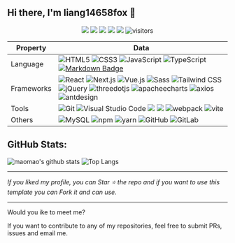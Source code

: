 ## Hi there, I'm liang14658fox 👋

<!--   my-icons -->
<p align="center">
    <a href="https://github.com/liang14658fox/liang14658fox"><img src="https://img.shields.io/badge/status-updating-brightgreen.svg"></a>
    <a href="https://github.com/python/cpython"><img src="https://img.shields.io/badge/Python-3.12-FF1493.svg"></a>
    <a href="https://github.com/liang14658fox/liang14658fox/graphs/contributors"><img src="https://img.shields.io/github/contributors/liang14658fox/liang14658fox?color=blue"></a>
    <a href="https://github.com/liang14658fox/liang14658fox/stargazers"><img src="https://img.shields.io/github/stars/liang14658fox/liang14658fox.svg?logo=github"></a>
    <a href="https://github.com/liang14658fox/liang14658fox/network/members"><img src="https://img.shields.io/github/forks/liang14658fox/liang14658fox.svg?color=blue&logo=github"></a>
    <img src="https://visitor-badge.laobi.icu/badge?page_id=liang14658fox.liang14658fox" alt="visitors"/>   
</p>


| Property   |  Data                                                                                                                                                                                                                                                                                                                                                                                                                                                                                                                                                                                                                                                                                                                                                                                                                                                                                                                                                                                      |
|------------|--------------------------------------------------------------------------------------------------------------------------------------------------------------------------------------------------------------------------------------------------------------------------------------------------------------------------------------------------------------------------------------------------------------------------------------------------------------------------------------------------------------------------------------------------------------------------------------------------------------------------------------------------------------------------------------------------------------------------------------------------------------------------------------------------------------------------------------------------------------------------------------------------------------------------------------------------------------------------------------------|
| Language   | ![HTML5](https://img.shields.io/badge/HTML5-E34F26?logo=HTML5&logoColor=fff) ![CSS3](https://img.shields.io/badge/CSS3-1572B6?logo=CSS3&logoColor=fff) ![JavaScript](https://img.shields.io/badge/JavaScript-F7DF1E?logo=JavaScript&logoColor=333) ![TypeScript](https://img.shields.io/badge/TypeScript-3178C6?logo=TypeScript&logoColor=fff) [![Markdown Badge](https://img.shields.io/badge/-Markdown-2088FF?style=flat&logo=Markdown&logoColor=white)](https://github.com/BEPb/BEPb)                                                                                                                                                                                                                                                                                                                                                                                                                                                                                          |
| Frameworks | ![React](https://img.shields.io/badge/React-61DAFB?logo=React&logoColor=333) ![Next.js](https://img.shields.io/badge/Next.js-000000?logo=Next.js&logoColor=fff) ![Vue.js](https://img.shields.io/badge/Vue.js-4FC08D?logo=Vue.js&logoColor=fff) ![Sass](https://img.shields.io/badge/Sass-CC6699?logo=Sass&logoColor=fff) ![Tailwind CSS](https://img.shields.io/badge/Tailwind%20CSS-06B6D4?logo=TailwindCSS&logoColor=fff)  ![jQuery](https://img.shields.io/badge/-jQuery-0769AD?style=flat&logo=jQuery) ![threedotjs](https://img.shields.io/badge/-threedotjs-000000?style=flat&logo=threedotjs) ![apacheecharts](https://img.shields.io/badge/-apacheecharts-AA344D?style=flat&logo=apacheecharts) ![axios](https://img.shields.io/badge/-axios-5A29E4?style=flat&logo=axios) ![antdesign](https://img.shields.io/badge/-antdesign-0170FE?style=flat&logo=antdesign)                                                                                      |
| Tools      | ![Git](https://img.shields.io/badge/Git-F05032?logo=Git&logoColor=fff) ![Visual Studio Code](https://img.shields.io/badge/VS%20CODE-007ACC?logo=VisualStudioCode&logoColor=fff) [![](https://img.shields.io/badge/-Docker-2496ED?style=flat-square&logo=docker&logoColor=white)](https://www.docker.com)  [![](https://img.shields.io/badge/-PyCharm-000000?style=flat-square&logo=pycharm&logoColor=white)](https://www.jetbrains.com/pycharm/) ![webpack](https://img.shields.io/badge/-webpack-8DD6F9?style=flat&logo=webpack&logoColor=333) ![vite](https://img.shields.io/badge/-vite-646CFF?style=flat&logo=vite&logoColor=280FEE)  |
| Others     | ![MySQL](https://img.shields.io/badge/-MySQL-444444?style=flat&logo=MySQL) ![npm](https://img.shields.io/badge/-npm-CB3837?style=flat&logo=npm) ![yarn](https://img.shields.io/badge/-yarn-2C8EBB?style=flat&logo=yarn&logoColor=ffffff) ![GitHub](https://img.shields.io/badge/-GitHub-444444?style=flat&logo=github) ![GitLab](https://img.shields.io/badge/-GitLab-444444?style=flat&logo=GitLab)                                                                                                                                                                                                                                                                                                                                                                                                                                                                                                                                                                                                                                                                                                                                                                                                                                                                                                                 |


## **GitHub Stats:**

![maomao's github stats](https://github-readme-stats.vercel.app/api?username=liang14658fox&show_icons=true&hide_title=true&count_private=true)
![Top Langs](https://github-readme-stats.vercel.app/api/top-langs/?username=liang14658fox&layout=compact)
</p>

---
  *If you liked my profile, you can Star ⭐ the repo and if you want to use this template you can Fork it and can use.* 

---
Would you ike to meet me?

If you want to contribute to any of my repositories, feel free to submit PRs, issues and email me. 
